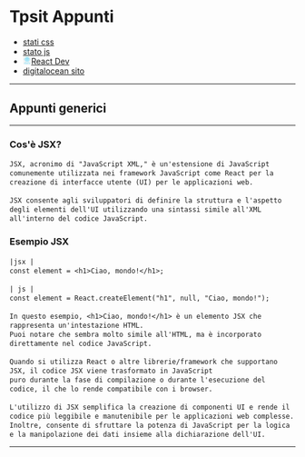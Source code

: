 # Tpsit Appunti

- [stati css](https://2022.stateofcss.com/en-US/)
- [stato js](https://2022.stateofjs.com/en-US/)
- <img src="Logo/reactlogo.md" width=3% height=3%>[React Dev](https://react.dev)
- [digitalocean sito](https:/7digitalocean.com)
---
## Appunti generici
---
### Cos'è JSX?
```
JSX, acronimo di "JavaScript XML," è un'estensione di JavaScript comunemente utilizzata nei framework JavaScript come React per la creazione di interfacce utente (UI) per le applicazioni web.

JSX consente agli sviluppatori di definire la struttura e l'aspetto degli elementi dell'UI utilizzando una sintassi simile all'XML all'interno del codice JavaScript.
```

### Esempio JSX
```
|jsx |
const element = <h1>Ciao, mondo!</h1>;

| js |
const element = React.createElement("h1", null, "Ciao, mondo!");

In questo esempio, <h1>Ciao, mondo!</h1> è un elemento JSX che rappresenta un'intestazione HTML.
Puoi notare che sembra molto simile all'HTML, ma è incorporato direttamente nel codice JavaScript.

Quando si utilizza React o altre librerie/framework che supportano JSX, il codice JSX viene trasformato in JavaScript
puro durante la fase di compilazione o durante l'esecuzione del codice, il che lo rende compatibile con i browser.

L'utilizzo di JSX semplifica la creazione di componenti UI e rende il codice più leggibile e manutenibile per le applicazioni web complesse.
Inoltre, consente di sfruttare la potenza di JavaScript per la logica e la manipolazione dei dati insieme alla dichiarazione dell'UI.
```
---
